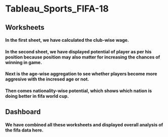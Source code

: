 # Tableau_Sports_FIFA-18

 ## Worksheets
 #### In the first sheet, we have calculated the club-wise wage.
 #### In the second sheet, we have displayed potential of player as per his position because position may also matter for increasing the chances of winning in game.
 #### Next is the age-wise aggregation to see whether players become more aggresive with the incresed age or not.
 #### Then comes nationality-wise potential, which shows which nation is doing better in fifa world cup.

## Dashboard
 #### We have combined all these worksheets and displayed overall analysis of the fifa data here.
